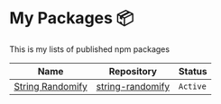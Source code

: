# My Packages 📦

This is my lists of published npm packages



| Name                          | Repository                    | Status     |
|-------------------------------|-------------------------------|------------|
| [String Randomify][1]         | [string-randomify][a]         | `Active`   |






[1]: https://www.npmjs.com/package/string-randomify
[a]: https://github.com/jarooda/string-randomify
